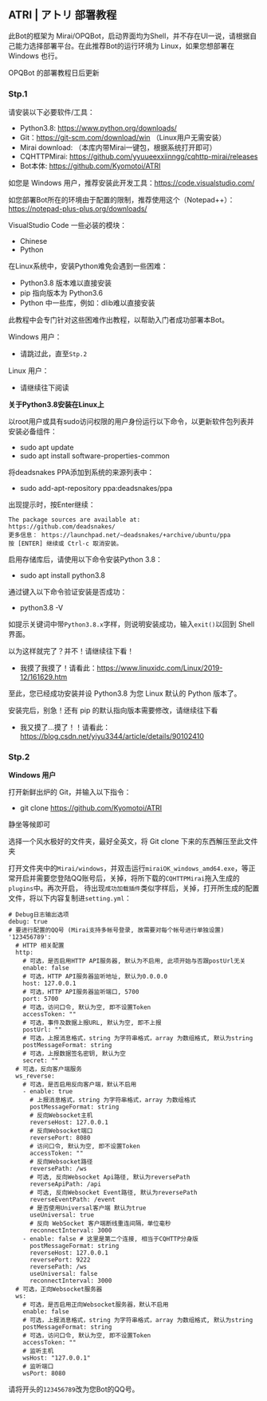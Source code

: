 ## ATRI | アトリ 部署教程
此Bot的框架为 Mirai/OPQBot，启动界面均为Shell，并不存在UI一说，请根据自己能力选择部署平台。在此推荐Bot的运行环境为 Linux，如果您想部署在 Windows 也行。

OPQBot 的部署教程日后更新

### Stp.1 
 请安装以下必要软件/工具：
  - Python3.8: <https://www.python.org/downloads/>
  - Git：<https://git-scm.com/download/win> （Linux用户无需安装）
  - Mirai download: （本库内带Mirai一键包，根据系统打开即可）
  - CQHTTPMirai: <https://github.com/yyuueexxiinngg/cqhttp-mirai/releases>
  - Bot本体: <https://github.com/Kyomotoi/ATRI>

 如您是 Windows 用户，推荐安装此开发工具：<https://code.visualstudio.com/>
  
 如您部署Bot所在的环境由于配置的限制，推荐使用这个（Notepad++）：<https://notepad-plus-plus.org/downloads/>

  VisualStudio Code 一些必装的模块：
  - Chinese
  - Python

 在Linux系统中，安装Python难免会遇到一些困难：
  - Python3.8 版本难以直接安装
  - pip 指向版本为 Python3.6
  - Python 中一些库，例如：dlib难以直接安装
  
 此教程中会专门针对这些困难作出教程，以帮助入门者成功部署本Bot。
  
 Windows 用户：
  - 请跳过此，直至`Stp.2`
  
 Linux 用户：
  - 请继续往下阅读
  
 **关于Python3.8安装在Linux上**
  
 以root用户或具有sudo访问权限的用户身份运行以下命令，以更新软件包列表并安装必备组件：
  - sudo apt update
  - sudo apt install software-properties-common
  
 将deadsnakes PPA添加到系统的来源列表中：
  - sudo add-apt-repository ppa:deadsnakes/ppa
  
 出现提示时，按Enter继续：
  ```
  The package sources are available at:
  https://github.com/deadsnakes/
  更多信息： https://launchpad.net/~deadsnakes/+archive/ubuntu/ppa
  按 [ENTER] 继续或 Ctrl-c 取消安装。
  ```
  
 启用存储库后，请使用以下命令安装Python 3.8：
  - sudo apt install python3.8
  
 通过键入以下命令验证安装是否成功：
  - python3.8 -V
  
 如提示关键词中带`Python3.8.x`字样，则说明安装成功，输入`exit()`以回到 Shell 界面。
  
 以为这样就完了？并不！请继续往下看！
  
  - 我摸了我摸了！请看此：<https://www.linuxidc.com/Linux/2019-12/161629.htm>
  
 至此，您已经成功安装并设 Python3.8 为您 Linux 默认的 Python 版本了。
  
 安装完后，别急！还有 pip 的默认指向版本需要修改，请继续往下看
  
  - 我又摸了...摸了！！请看此：<https://blog.csdn.net/yiyu3344/article/details/90102410>
  
### Stp.2
  **Windows 用户**
  
  打开新鲜出炉的 Git，并输入以下指令：
  - git clone https://github.com/Kyomotoi/ATRI
  
  静坐等候即可
  
  选择一个风水极好的文件夹，最好全英文，将 Git clone 下来的东西解压至此文件夹
  
  打开文件夹中的`Mirai/windows`，并双击运行`miraiOK_windows_amd64.exe`，等正常开启并需要您登陆QQ账号后，关掉，将所下载的`CQHTTPMirai`拖入生成的`plugins`中。再次开启，   待出现`成功加载插件`类似字样后，关掉，打开所生成的配置文件，将以下内容复制进`setting.yml`：
  ```
  # Debug日志输出选项
  debug: true
  # 要进行配置的QQ号 (Mirai支持多帐号登录, 故需要对每个帐号进行单独设置)
  '123456789':
    # HTTP 相关配置
    http:
      # 可选，是否启用HTTP API服务器, 默认为不启用, 此项开始与否跟postUrl无关
      enable: false
      # 可选，HTTP API服务器监听地址, 默认为0.0.0.0
      host: 127.0.0.1
      # 可选，HTTP API服务器监听端口, 5700
      port: 5700
      # 可选，访问口令, 默认为空, 即不设置Token
      accessToken: ""
      # 可选，事件及数据上报URL, 默认为空, 即不上报
      postUrl: ""
      # 可选，上报消息格式，string 为字符串格式，array 为数组格式, 默认为string
      postMessageFormat: string
      # 可选，上报数据签名密钥, 默认为空
      secret: ""
    # 可选，反向客户端服务
    ws_reverse:
      # 可选，是否启用反向客户端，默认不启用
      - enable: true
        # 上报消息格式，string 为字符串格式，array 为数组格式
        postMessageFormat: string
        # 反向Websocket主机
        reverseHost: 127.0.0.1
        # 反向Websocket端口
        reversePort: 8080
        # 访问口令, 默认为空, 即不设置Token
        accessToken: ""
        # 反向Websocket路径
        reversePath: /ws
        # 可选, 反向Websocket Api路径, 默认为reversePath
        reverseApiPath: /api
        # 可选, 反向Websocket Event路径, 默认为reversePath
        reverseEventPath: /event
        # 是否使用Universal客户端 默认为true
        useUniversal: true
        # 反向 WebSocket 客户端断线重连间隔，单位毫秒
        reconnectInterval: 3000
      - enable: false # 这里是第二个连接, 相当于CQHTTP分身版
        postMessageFormat: string
        reverseHost: 127.0.0.1
        reversePort: 9222
        reversePath: /ws
        useUniversal: false
        reconnectInterval: 3000
    # 可选，正向Websocket服务器
    ws:
      # 可选，是否启用正向Websocket服务器，默认不启用
      enable: false
      # 可选，上报消息格式，string 为字符串格式，array 为数组格式, 默认为string
      postMessageFormat: string
      # 可选，访问口令, 默认为空, 即不设置Token
      accessToken: ""
      # 监听主机
      wsHost: "127.0.0.1"
      # 监听端口
      wsPort: 8080
  ```
  请将开头的`123456789`改为您Bot的QQ号。
  
  





  
